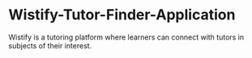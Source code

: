 # Wistify-Tutor-Finder-Application

Wistify is a tutoring platform where learners can connect with tutors in subjects of their interest.
